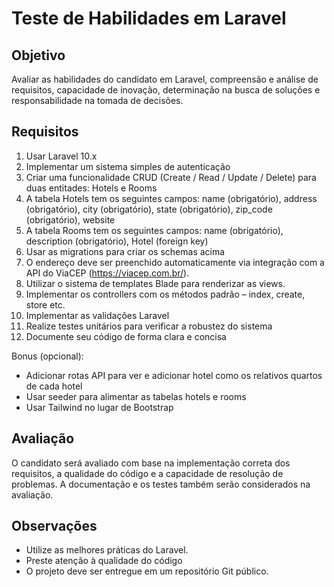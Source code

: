 # Teste de Habilidades em Laravel

## Objetivo
Avaliar as habilidades do candidato em Laravel, compreensão e análise de requisitos, capacidade de inovação, determinação na busca de soluções e responsabilidade na tomada de decisões.

## Requisitos
1. Usar Laravel 10.x
1. Implementar um sistema simples de autenticação
1. Criar uma funcionalidade CRUD (Create / Read / Update / Delete) para duas entitades: Hotels e Rooms
1. A tabela Hotels tem os seguintes campos: name (obrigatório), address (obrigatório), city (obrigatório), state (obrigatório), zip_code (obrigatório), website
1. A tabela Rooms tem os seguintes campos: name (obrigatório), description (obrigatório), Hotel (foreign key)
1. Usar as migrations para criar os schemas acima
1. O endereço deve ser preenchido automaticamente via integração com a API do ViaCEP (https://viacep.com.br/).
1. Utilizar o sistema de templates Blade para renderizar as views.
1. Implementar os controllers com os métodos padrão – index, create, store etc.
1. Implementar as validações Laravel
1. Realize testes unitários para verificar a robustez do sistema
1. Documente seu código de forma clara e concisa

Bonus (opcional):

- Adicionar rotas API para ver e adicionar hotel como os relativos quartos de cada hotel
- Usar seeder para alimentar as tabelas hotels e rooms
- Usar Tailwind no lugar de Bootstrap

## Avaliação
O candidato será avaliado com base na implementação correta dos requisitos, a qualidade do código e a capacidade de resolução de problemas. A documentação e os testes também serão considerados na avaliação.

## Observações
- Utilize as melhores práticas do Laravel.
- Preste atenção à qualidade do código
- O projeto deve ser entregue em um repositório Git público.
